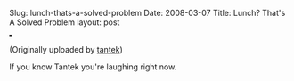 Slug: lunch-thats-a-solved-problem
Date: 2008-03-07
Title: Lunch? That's A Solved Problem
layout: post

<a href="http://www.flickr.com/photos/tantek/2315332510/" title="photo sharing"><img  alt="" class="at-xid-6a010534988cd3970b0120a5b36648970c " src="http://steveivy.typepad.com/.a/6a010534988cd3970b0120a5b36648970c-pi" style="border: solid 2px #000000;" /></a>

(Originally uploaded by <a href="http://www.flickr.com/people/tantek/">tantek</a>)

If you know Tantek you're laughing right now.

